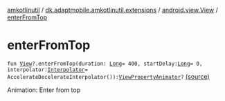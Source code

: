 [amkotlinutil](../../index.md) / [dk.adaptmobile.amkotlinutil.extensions](../index.md) / [android.view.View](index.md) / [enterFromTop](./enter-from-top.md)

# enterFromTop

`fun `[`View`](https://developer.android.com/reference/android/view/View.html)`?.enterFromTop(duration: `[`Long`](https://kotlinlang.org/api/latest/jvm/stdlib/kotlin/-long/index.html)` = 400, startDelay: `[`Long`](https://kotlinlang.org/api/latest/jvm/stdlib/kotlin/-long/index.html)` = 0, interpolator: `[`Interpolator`](https://developer.android.com/reference/android/view/animation/Interpolator.html)` = AccelerateDecelerateInterpolator()): `[`ViewPropertyAnimator`](https://developer.android.com/reference/android/view/ViewPropertyAnimator.html)`?` [(source)](https://github.com/adaptmobile-organization/amkotlinutil/tree/master/amkotlinutil/amkotlinutil/src/main/java/dk/adaptmobile/amkotlinutil/extensions/ViewAnimationExtensions.kt#L119)

Animation: Enter from top

